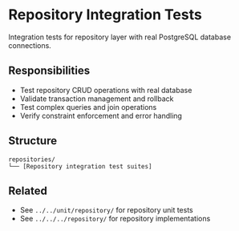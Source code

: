 # Repository Integration Tests

Integration tests for repository layer with real PostgreSQL database connections.

## Responsibilities

- Test repository CRUD operations with real database
- Validate transaction management and rollback
- Test complex queries and join operations
- Verify constraint enforcement and error handling

## Structure

```
repositories/
└── [Repository integration test suites]
```

## Related

- See `../../unit/repository/` for repository unit tests
- See `../../../repository/` for repository implementations
